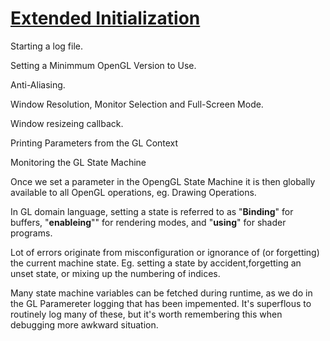 # [Extended Initialization](https://antongerdelan.net/opengl/glcontext2.html)

Starting a log file.

Setting a Minimmum OpenGL Version to Use.

Anti-Aliasing.

Window Resolution, Monitor Selection and Full-Screen Mode.

Window resizeing callback.

Printing Parameters from the GL Context

Monitoring the GL State Machine

Once we set a parameter in the OpengGL State Machine it is then globally
available to all OpenGL operations, eg. Drawing Operations.

In GL domain language, setting a state is referred to as "**Binding**"
for buffers, "**enableing**"" for rendering modes, and "**using**" for
shader programs.

Lot of errors originate from misconfiguration or ignorance of (or
forgetting) the  current machine state. Eg. setting a state by
accident,forgetting an unset state, or mixing up the numbering of
indices.

Many state machine variables can be fetched during runtime, as we do in
the GL Paramereter logging that has been impemented. It's superflous to
routinely log many of these, but it's worth remembering this   when
debugging more awkward situation.

